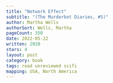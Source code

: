 ```yaml
---
title: "Network Effect"
subtitle: "(The Murderbot Diaries, #5)"
author: Martha Wells
authorSort: Wells, Martha
pageCount: 350
date: 2022-05-22
written: 2020
stars: 4
layout: post
category: book
tags: read unreviewed scifi
mapping: USA, North America
---
```


